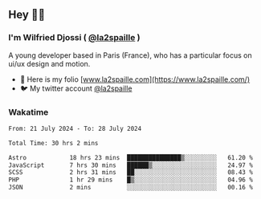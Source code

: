 ## Hey 👋🏾
### I'm Wilfried Djossi ( <a href="https://twitter.com/la2spaille/" target="_blank">@la2spaille</a> )
A young developer based in Paris (France), who has a particular focus on ui/ux design and motion.

- 🎨 Here is my folio [www.la2spaille.com](https://www.la2spaille.com/)
- 🐦 My twitter account [@la2spaille](https://twitter.com/la2spaille/)

### Wakatime
<!--START_SECTION:waka-->

```txt
From: 21 July 2024 - To: 28 July 2024

Total Time: 30 hrs 2 mins

Astro            18 hrs 23 mins  ███████████████▒░░░░░░░░░   61.20 %
JavaScript       7 hrs 30 mins   ██████▒░░░░░░░░░░░░░░░░░░   24.97 %
SCSS             2 hrs 31 mins   ██░░░░░░░░░░░░░░░░░░░░░░░   08.43 %
PHP              1 hr 29 mins    █▒░░░░░░░░░░░░░░░░░░░░░░░   04.96 %
JSON             2 mins          ░░░░░░░░░░░░░░░░░░░░░░░░░   00.16 %
```

<!--END_SECTION:waka-->
<!--
**la2spaille/la2spaille** is a ✨ _special_ ✨ repository because its `README.md` (this file) appears on your GitHub profile.

Here are some ideas to get you started:

- 🔭 I’m currently working on ...
- 🌱 I’m currently learning ...
- 👯 I’m looking to collaborate on ...
- 🤔 I’m looking for help with ...
- 💬 Ask me about ...
- 📫 How to reach me: ...
- 😄 Pronouns: ...
- ⚡ Fun fact: ...
-->
